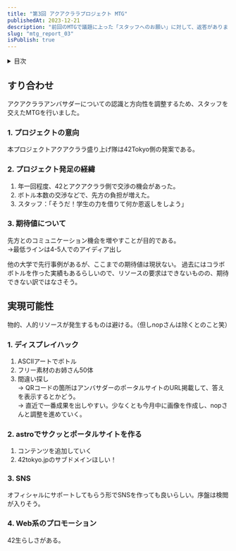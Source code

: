```yaml
---
title: "第3回 アクアクララプロジェクト MTG"
publishedAt: 2023-12-21
description: "前回のMTGで議題に上った「スタッフへのお願い」に対して、返答がありました。結論としては42Tokyoからは金銭的な支援の期待はできません。また、アクアクララさんの負担にならないような企画が要求されています。"
slug: "mtg_report_03"
isPublish: true
---
```


<details>
<summary>目次</summary>

1. [すり合わせ](#すり合わせ)
2. [実現可能性](#実現可能性)

</details>

## すり合わせ
アクアクララアンバサダーについての認識と方向性を調整するため、スタッフを交えたMTGを行いました。

### 1. プロジェクトの意向
本プロジェクトアクアクララ盛り上げ隊は42Tokyo側の発案である。

### 2. プロジェクト発足の経緯
1. 年一回程度、42とアクアクララ側で交渉の機会があった。
2. ボトル本数の交渉などで、先方の負担が増えた。
3. スタッフ：「そうだ！学生の力を借りて何か恩返しをしよう」

### 3. 期待値について
先方とのコミュニケーション機会を増やすことが目的である。  
→最低ラインは4-5人でのアイディア出し

他の大学で先行事例があるが、ここまでの期待値は現状ない。
過去にはコラボボトルを作った実績もあるらしいので、リソースの要求はできないものの、期待できない訳ではなさそう。

## 実現可能性

物的、人的リソースが発生するものは避ける。（但しnopさんは除くとのこと笑）

### 1. ディスプレイハック
1. ASCIIアートでボトル
2. フリー素材のお姉さん50体
3. 間違い探し  
→ QRコードの箇所はアンバサダーのポータルサイトのURL掲載して、答えを表示するとかどう。  
→ 直近で一番成果を出しやすい。少なくとも今月中に画像を作成し、nopさんと調整を進めていく。

### 2. astroでサクッとポータルサイトを作る
1. コンテンツを追加していく
2. 42tokyo.jpのサブドメインほしい！

### 3. SNS
オフィシャルにサポートしてもらう形でSNSを作っても良いらしい。序盤は検閲が入りそう。
    
### 4. Web系のプロモーション
42生らしさがある。